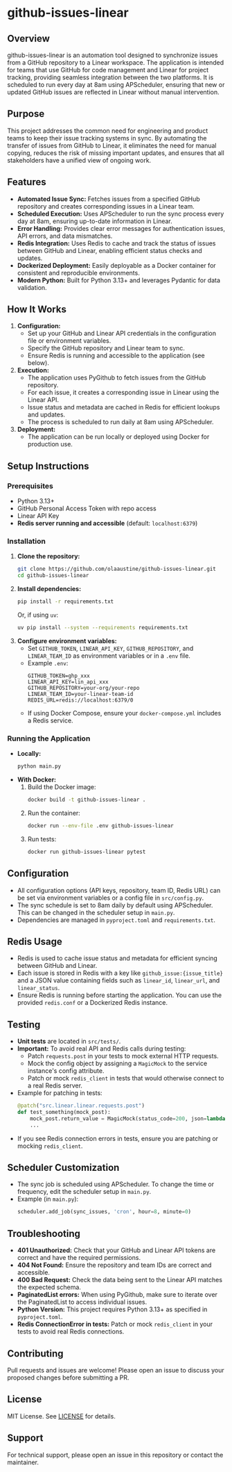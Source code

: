 # github-issues-linear

## Overview

github-issues-linear is an automation tool designed to synchronize issues from a GitHub repository to a Linear workspace. The application is intended for teams that use GitHub for code management and Linear for project tracking, providing seamless integration between the two platforms. It is scheduled to run every day at 8am using APScheduler, ensuring that new or updated GitHub issues are reflected in Linear without manual intervention.

## Purpose

This project addresses the common need for engineering and product teams to keep their issue tracking systems in sync. By automating the transfer of issues from GitHub to Linear, it eliminates the need for manual copying, reduces the risk of missing important updates, and ensures that all stakeholders have a unified view of ongoing work.

## Features
- **Automated Issue Sync:** Fetches issues from a specified GitHub repository and creates corresponding issues in a Linear team.
- **Scheduled Execution:** Uses APScheduler to run the sync process every day at 8am, ensuring up-to-date information in Linear.
- **Error Handling:** Provides clear error messages for authentication issues, API errors, and data mismatches.
- **Redis Integration:** Uses Redis to cache and track the status of issues between GitHub and Linear, enabling efficient status checks and updates.
- **Dockerized Deployment:** Easily deployable as a Docker container for consistent and reproducible environments.
- **Modern Python:** Built for Python 3.13+ and leverages Pydantic for data validation.

## How It Works
1. **Configuration:**
   - Set up your GitHub and Linear API credentials in the configuration file or environment variables.
   - Specify the GitHub repository and Linear team to sync.
   - Ensure Redis is running and accessible to the application (see below).
2. **Execution:**
   - The application uses PyGithub to fetch issues from the GitHub repository.
   - For each issue, it creates a corresponding issue in Linear using the Linear API.
   - Issue status and metadata are cached in Redis for efficient lookups and updates.
   - The process is scheduled to run daily at 8am using APScheduler.
3. **Deployment:**
   - The application can be run locally or deployed using Docker for production use.

## Setup Instructions

### Prerequisites
- Python 3.13+
- GitHub Personal Access Token with repo access
- Linear API Key
- **Redis server running and accessible** (default: `localhost:6379`)

### Installation
1. **Clone the repository:**
   ```sh
   git clone https://github.com/olaaustine/github-issues-linear.git
   cd github-issues-linear
   ```
2. **Install dependencies:**
   ```sh
   pip install -r requirements.txt
   ```
   Or, if using `uv`:
   ```sh
   uv pip install --system --requirements requirements.txt
   ```
3. **Configure environment variables:**
   - Set `GITHUB_TOKEN`, `LINEAR_API_KEY`, `GITHUB_REPOSITORY`, and `LINEAR_TEAM_ID` as environment variables or in a `.env` file.
   - Example `.env`:
     ```env
     GITHUB_TOKEN=ghp_xxx
     LINEAR_API_KEY=lin_api_xxx
     GITHUB_REPOSITORY=your-org/your-repo
     LINEAR_TEAM_ID=your-linear-team-id
     REDIS_URL=redis://localhost:6379/0
     ```
   - If using Docker Compose, ensure your `docker-compose.yml` includes a Redis service.

### Running the Application
- **Locally:**
  ```sh
  python main.py
  ```
- **With Docker:**
  1. Build the Docker image:
     ```sh
     docker build -t github-issues-linear .
     ```
  2. Run the container:
     ```sh
     docker run --env-file .env github-issues-linear
     ```
  3. Run tests:
     ```sh
     docker run github-issues-linear pytest
     ```

## Configuration
- All configuration options (API keys, repository, team ID, Redis URL) can be set via environment variables or a config file in `src/config.py`.
- The sync schedule is set to 8am daily by default using APScheduler. This can be changed in the scheduler setup in `main.py`.
- Dependencies are managed in `pyproject.toml` and `requirements.txt`.

## Redis Usage
- Redis is used to cache issue status and metadata for efficient syncing between GitHub and Linear.
- Each issue is stored in Redis with a key like `github_issue:{issue_title}` and a JSON value containing fields such as `linear_id`, `linear_url`, and `linear_status`.
- Ensure Redis is running before starting the application. You can use the provided `redis.conf` or a Dockerized Redis instance.

## Testing
- **Unit tests** are located in `src/tests/`.
- **Important:** To avoid real API and Redis calls during testing:
  - Patch `requests.post` in your tests to mock external HTTP requests.
  - Mock the config object by assigning a `MagicMock` to the service instance's config attribute.
  - Patch or mock `redis_client` in tests that would otherwise connect to a real Redis server.
- Example for patching in tests:
  ```python
  @patch("src.linear.linear.requests.post")
  def test_something(mock_post):
      mock_post.return_value = MagicMock(status_code=200, json=lambda: {...})
      ...
  ```
- If you see Redis connection errors in tests, ensure you are patching or mocking `redis_client`.

## Scheduler Customization
- The sync job is scheduled using APScheduler. To change the time or frequency, edit the scheduler setup in `main.py`.
- Example (in `main.py`):
  ```python
  scheduler.add_job(sync_issues, 'cron', hour=8, minute=0)
  ```

## Troubleshooting
- **401 Unauthorized:** Check that your GitHub and Linear API tokens are correct and have the required permissions.
- **404 Not Found:** Ensure the repository and team IDs are correct and accessible.
- **400 Bad Request:** Check the data being sent to the Linear API matches the expected schema.
- **PaginatedList errors:** When using PyGithub, make sure to iterate over the PaginatedList to access individual issues.
- **Python Version:** This project requires Python 3.13+ as specified in `pyproject.toml`.
- **Redis ConnectionError in tests:** Patch or mock `redis_client` in your tests to avoid real Redis connections.

## Contributing
Pull requests and issues are welcome! Please open an issue to discuss your proposed changes before submitting a PR.

## License
MIT License. See [LICENSE](LICENSE) for details.

## Support
For technical support, please open an issue in this repository or contact the maintainer.
